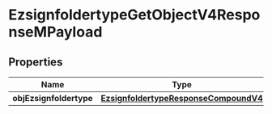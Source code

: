 

# EzsignfoldertypeGetObjectV4ResponseMPayload

## Properties

Name | Type | Description | Notes
------------ | ------------- | ------------- | -------------
**objEzsignfoldertype** | [**EzsignfoldertypeResponseCompoundV4**](EzsignfoldertypeResponseCompoundV4.md) |  | 




